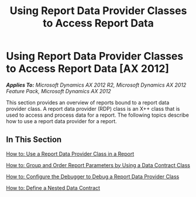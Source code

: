﻿---
title: Using Report Data Provider Classes to Access Report Data
TOCTitle: Using Report Data Provider Classes to Access Report Data
ms:assetid: 66667d57-37b1-48a8-90a1-ab8231698463
ms:mtpsurl: https://technet.microsoft.com/en-us/library/Hh456296(v=AX.60)
ms:contentKeyID: 36997722
ms.date: 11/07/2012
mtps_version: v=AX.60
---

# Using Report Data Provider Classes to Access Report Data [AX 2012]


_**Applies To:** Microsoft Dynamics AX 2012 R2, Microsoft Dynamics AX 2012 Feature Pack, Microsoft Dynamics AX 2012_

This section provides an overview of reports bound to a report data provider class. A report data provider (RDP) class is an X++ class that is used to access and process data for a report. The following topics describe how to use a report data provider for a report.

## In This Section

[How to: Use a Report Data Provider Class in a Report](how-to-use-a-report-data-provider-class-in-a-report.md)

[How to: Group and Order Report Parameters by Using a Data Contract Class](how-to-group-and-order-report-parameters-by-using-a-data-contract-class.md)

[How to: Configure the Debugger to Debug a Report Data Provider Class](how-to-configure-the-debugger-to-debug-a-report-data-provider-class.md)

[How to: Define a Nested Data Contract](how-to-define-a-nested-data-contract.md)

